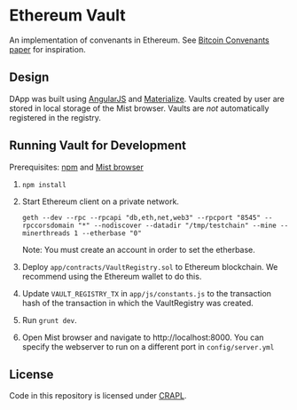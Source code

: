 # Ethereum Vault #

An implementation of convenants in Ethereum. See
[Bitcoin Convenants paper](http://fc16.ifca.ai/bitcoin/papers/MES16.pdf) for 
inspiration.

## Design ##
DApp was built using [AngularJS](https://angularjs.org/) and 
[Materialize](http://materializecss.com/). Vaults created by user are stored 
in local storage of the Mist browser. Vaults are *not* automatically registered
in the registry. 

## Running Vault for Development ##

Prerequisites: [npm](https://www.npmjs.com/) and [Mist browser](https://github.com/ethereum/mist/releases)

1. ```npm install```
2. Start Ethereum client on a private network. 

	```
	geth --dev --rpc --rpcapi "db,eth,net,web3" --rpcport "8545" --rpccorsdomain "*" --nodiscover --datadir "/tmp/testchain" --mine --minerthreads 1 --etherbase "0"
	```

	Note: You must create an account in order to set the etherbase.
3. Deploy ```app/contracts/VaultRegistry.sol``` to Ethereum blockchain. We recommend using the Ethereum wallet to do this. 
4. Update ```VAULT_REGISTRY_TX``` in ```app/js/constants.js``` to the transaction hash of the transaction in which the VaultRegistry was created.
5. Run ```grunt dev```.
6. Open Mist browser and navigate to http://localhost:8000. You can specify the webserver to run on a
different port in ```config/server.yml```

## License ##
Code in this repository is licensed under [CRAPL](http://matt.might.net/articles/crapl/).